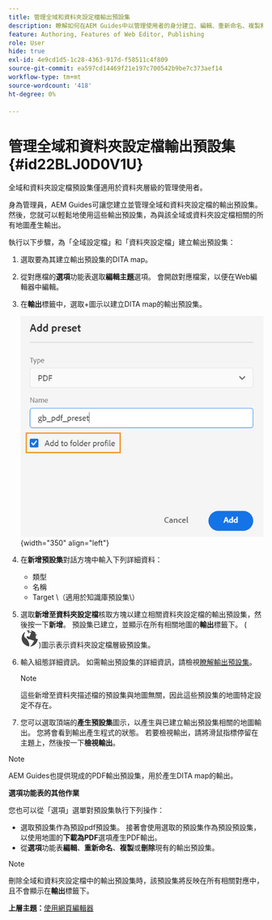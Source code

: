 ```yaml
---
title: 管理全域和資料夾設定檔輸出預設集
description: 瞭解如何在AEM Guides中以管理使用者的身分建立、編輯、重新命名、複製和刪除全域和資料夾設定檔輸出預設集。
feature: Authoring, Features of Web Editor, Publishing
role: User
hide: true
exl-id: 4e9cd1d5-1c28-4363-917d-f58511c4f809
source-git-commit: ea597cd14469f21e197c700542b9be7c373aef14
workflow-type: tm+mt
source-wordcount: '418'
ht-degree: 0%

---
```


# 管理全域和資料夾設定檔輸出預設集 {#id22BLJ0D0V1U}

全域和資料夾設定檔預設集僅適用於資料夾層級的管理使用者。

身為管理員，AEM Guides可讓您建立並管理全域和資料夾設定檔的輸出預設集。 然後，您就可以輕鬆地使用這些輸出預設集，為與該全域或資料夾設定檔相關的所有地圖產生輸出。

執行以下步驟，為「全域設定檔」和「資料夾設定檔」建立輸出預設集：

1. 選取要為其建立輸出預設集的DITA map。
1. 從對應檔的&#x200B;**選項**&#x200B;功能表選取&#x200B;**編輯主題**&#x200B;選項。 會開啟對應檔案，以便在Web編輯器中編輯。
1. 在&#x200B;**輸出**&#x200B;標籤中，選取+圖示以建立DITA map的輸出預設集。

   ![](images/add-global-output-preset.png){width="350" align="left"}

1. 在&#x200B;**新增預設集**&#x200B;對話方塊中輸入下列詳細資料：
   - 類型
   - 名稱
   - Target \（適用於知識庫預設集\）
1. 選取&#x200B;**新增至資料夾設定檔**&#x200B;核取方塊以建立相關資料夾設定檔的輸出預設集，然後按一下&#x200B;**新增**。 預設集已建立，並顯示在所有相關地圖的&#x200B;**輸出**&#x200B;標籤下。 \( ![](images/global-preset-icon.svg)\)圖示表示資料夾設定檔層級預設集。
1. 輸入組態詳細資訊。 如需輸出預設集的詳細資訊，請檢視[瞭解輸出預設集](./generate-output-understand-presets.md)。

   >[!NOTE]
   >
   > 這些新增至資料夾描述檔的預設集與地圖無關，因此這些預設集的地圖特定設定不存在。

1. 您可以選取頂端的&#x200B;**產生預設集**&#x200B;圖示，以產生與已建立輸出預設集相關的地圖輸出。 您將會看到輸出產生程式的狀態。 若要檢視輸出，請將滑鼠指標停留在主題上，然後按一下&#x200B;**檢視輸出**。

>[!NOTE]
>
> AEM Guides也提供現成的PDF輸出預設集，用於產生DITA map的輸出。

**選項功能表的其他作業**

您也可以從「選項」選單對預設集執行下列操作：

- 選取預設集作為預設pdf預設集。 接著會使用選取的預設集作為預設預設集，以使用地圖的&#x200B;**下載為PDF**&#x200B;選項產生PDF輸出。
- 從&#x200B;**選項**&#x200B;功能表&#x200B;**編輯**、**重新命名**、**複製**&#x200B;或&#x200B;**刪除**&#x200B;現有的輸出預設集。

>[!NOTE]
>
> 刪除全域和資料夾設定檔中的輸出預設集時，該預設集將反映在所有相關對應中，且不會顯示在&#x200B;**輸出**&#x200B;標籤下。

**上層主題：**&#x200B;[&#x200B;使用網頁編輯器](web-editor.md)
